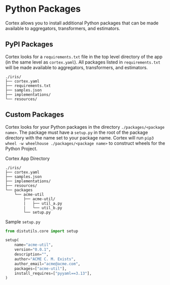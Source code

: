 # Python Packages

Cortex allows you to install additional Python packages that can be made available to aggregators, transformers, and estimators.

## PyPI Packages

Cortex looks for a `requirements.txt` file in the top level directory of the app (in the same level as `cortex.yaml`). All packages listed in `requirements.txt` will be made available to aggregators, transformers, and estimators.

```text
./iris/
├── cortex.yaml
├── requirements.txt
├── samples.json
├── implementations/
└── resources/
```

## Custom Packages

Cortex looks for your Python packages in the directory `./packages/<package name>`. The package must have a `setup.py` in the root of the package directory with the name set to your package name. Cortex will run `pip3 wheel -w wheelhouse ./packages/<package name>` to construct wheels for the Python Project.

Cortex App Directory

```text
./iris/
├── cortex.yaml
├── samples.json
├── implementations/
├── resources/
└── packages
    └── acme-util
        ├── acme-util/
        |   ├── util_a.py
        |   └── util_b.py
        └── setup.py
```

Sample `setup.py`

```python
from distutils.core import setup

setup(
    name="acme-util",
    version="0.0.1",
    description="",
    author="ACME C. M. Exists",
    author_email="acme@acme.com",
    packages=["acme-util"],
    install_requires=["pyyaml==3.13"],
)
```
